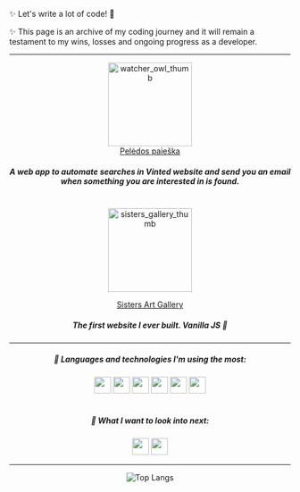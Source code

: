 
<div>
  
✨ Let's write a lot of code! :raised_hands:

✨ This page is an archive of my coding journey and it will remain a testament to my wins, losses and ongoing progress as a developer.

<hr/>

<div align="center">
<a href="https://peleda.vercel.app" target="_blank"><img width="150" alt="watcher_owl_thumb" src="https://github.com/user-attachments/assets/f88ce297-eff7-4f85-bb47-8b95c0f95a76"></a><br/>
<a href="https://peleda.vercel.app" target="_blank">Pelėdos paieška<a/><br/>
  
  ##### A web app to automate searches in Vinted website and send you an email when something you are interested in is found.
  <br/>
<a href="https://sistersartgallery.netlify.app" target="_blank"><img width="150" alt="sisters_gallery_thumb" src="https://github.com/pauliusgin/pauliusgin/assets/140472668/ba51ae6e-8007-40da-b4e8-51d1fbf2949e"></a><br/>
  
<a href="https://sistersartgallery.netlify.app" target="_blank">Sisters Art Gallery</a> <br/>

  ##### The first website I ever built. Vanilla JS 🤡
  
</div>

---

<div align="center">
  
##### 🌱 Languages and technologies I'm using the most:

<img src="https://img.shields.io/badge/-TypeScript-000?&logo=TypeScript" height="30">
<img src="https://img.shields.io/badge/-Node-000?&logo=Node.js" height="30">
<img src="https://img.shields.io/badge/-Express-000?&logo=Express" height="30">
<img src="https://img.shields.io/badge/-postgresql-000?&logo=postgresql" height="30">
<img src="https://img.shields.io/badge/-Git-000?&logo=Git" height="30">
<img src="https://img.shields.io/badge/-Docker-000?&logo=Docker" height="30">
<br />
<br />

##### :telescope: What I want to look into next:

<img src="https://img.shields.io/badge/-htmx-000?&logo=htmx" height="30">
<img src="https://img.shields.io/badge/C-000?&logo=C" height="30">
</div>

  ---
  
<div align="center">

![Top Langs](https://github-readme-stats.vercel.app/api/top-langs/?username=pauliusgin&exclude_repo=pauliusgin,HTML,JavaScript,TypeScript,react-shop.react-shop-backend&layout=compact&hide_border=true&bg_color=0D1117&title_color=ffffff&text_color=ffffff)
  
</div>
